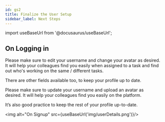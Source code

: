 ```yaml
---
id: gs2
title: Finalize the User Setup
sidebar_label: Next Steps
---
```


import useBaseUrl from '@docusaurus/useBaseUrl';

## On Logging in


Please make sure to edit your username and change your avatar as desired. It will help your colleagues find you easily when assigned to a task and find out who's working on the same / different tasks.

There are other fields available too, to keep your profile up to date.

Please make sure to update your username and upload an avatar as desired. It will help your colleagues find you easily on the platform.

It’s also good practice to keep the rest of your profile up-to-date.


<img alt="On Signup" src={useBaseUrl('img/userDetails.png')}/>